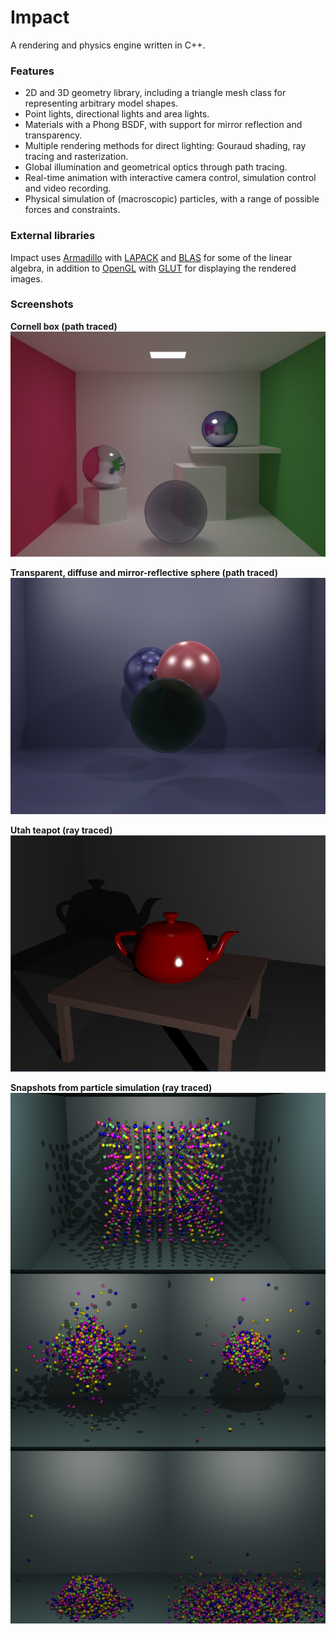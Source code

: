# Impact
A rendering and physics engine written in C++. 

### Features
- 2D and 3D geometry library, including a triangle mesh class for representing arbitrary model shapes.
- Point lights, directional lights and area lights.
- Materials with a Phong BSDF, with support for mirror reflection and transparency.
- Multiple rendering methods for direct lighting: Gouraud shading, ray tracing and rasterization.
- Global illumination and geometrical optics through path tracing.
- Real-time animation with interactive camera control, simulation control and video recording.
- Physical simulation of (macroscopic) particles, with a range of possible forces and constraints.

### External libraries
Impact uses [Armadillo](http://arma.sourceforge.net/) with [LAPACK](http://www.netlib.org/lapack/) and [BLAS](http://www.netlib.org/blas/) for some of the linear algebra, in addition to [OpenGL](https://www.opengl.org/) with [GLUT](https://www.opengl.org/resources/libraries/glut/) for displaying the rendered images.

### Screenshots
**Cornell box (path traced)**
![path traced spheres](/Screenshots/cornell_box.png?raw=true "Cornell box")


**Transparent, diffuse and mirror-reflective sphere (path traced)**
![path traced spheres](/Screenshots/path_tracing_test.png?raw=true "Path traced spheres")


**Utah teapot (ray traced)**
![red teapot](/Screenshots/2017_09_04_red_teapot.png?raw=true "Red teapot")


**Snapshots from particle simulation (ray traced)**
![physics simulation](/Screenshots/balls_full.png?raw=true "Snapshots from physics simulation")
